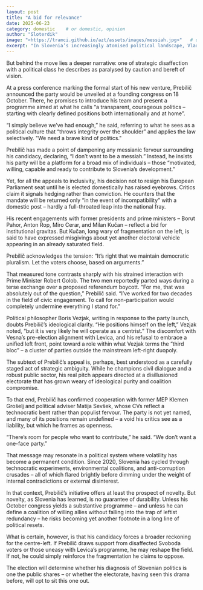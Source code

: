```yaml
---
layout: post
title: "A bid for relevance"
date: 2025-06-23
category: domestic    # or domestic, opinion
author: "Sloterdik"
image: "<https://tramci.github.io/azt/assets/images/messiah.jpg>"   # optional
excerpt: "In Slovenia’s increasingly atomised political landscape, Vladimir Prebilič’s decision to launch a new party ahead of the 2026 parliamentary elections may appear a bold personal gamble."
---
```

But behind the move lies a deeper narrative: one of strategic disaffection with a political class he describes as paralysed by caution and bereft of vision.

At a press conference marking the formal start of his new venture, Prebilič announced the party would be unveiled at a founding congress on 18 October. There, he promises to introduce his team and present a programme aimed at what he calls “a transparent, courageous politics – starting with clearly defined positions both internationally and at home”.

“I simply believe we’ve had enough,” he said, referring to what he sees as a political culture that “throws integrity over the shoulder” and applies the law selectively. "We need a brave kind of politics."

Prebilič has made a point of dampening any messianic fervour surrounding his candidacy, declaring, “I don’t want to be a messiah.” Instead, he insists his party will be a platform for a broad mix of individuals – those “motivated, willing, capable and ready to contribute to Slovenia’s development.”

Yet, for all the appeals to inclusivity, his decision not to resign his European Parliament seat until he is elected domestically has raised eyebrows. Critics claim it signals hedging rather than conviction. He counters that the mandate will be returned only “in the event of incompatibility” with a domestic post – hardly a full-throated leap into the national fray.

His recent engagements with former presidents and prime ministers – Borut Pahor, Anton Rop, Miro Cerar, and Milan Kučan – reflect a bid for institutional gravitas. But Kučan, long wary of fragmentation on the left, is said to have expressed misgivings about yet another electoral vehicle appearing in an already saturated field.

Prebilič acknowledges the tension: “It’s right that we maintain democratic pluralism. Let the voters choose, based on arguments.”

That measured tone contrasts sharply with his strained interaction with Prime Minister Robert Golob. The two men reportedly parted ways during a terse exchange over a proposed referendum boycott. “For me, that was absolutely out of the question,” Prebilič said. “I’ve worked for two decades in the field of civic engagement. To call for non-participation would completely undermine everything I stand for.”

Political philosopher Boris Vezjak, writing in response to the party launch, doubts Prebilič’s ideological clarity. “He positions himself on the left,” Vezjak noted, “but it is very likely he will operate as a centrist.” The discomfort with Vesna’s pre-election alignment with Levica, and his refusal to embrace a unified left front, point toward a role within what Vezjak terms the “third bloc” – a cluster of parties outside the mainstream left-right duopoly.

The subtext of Prebilič’s appeal is, perhaps, best understood as a carefully staged act of strategic ambiguity. While he champions civil dialogue and a robust public sector, his real pitch appears directed at a disillusioned electorate that has grown weary of ideological purity and coalition compromise.

To that end, Prebilič has confirmed cooperation with former MEP Klemen Grošelj and political adviser Matija Sevšek, whose CVs reflect a technocratic bent rather than populist fervour. The party is not yet named, and many of its positions remain undefined – a void his critics see as a liability, but which he frames as openness.

“There’s room for people who want to contribute,” he said. “We don’t want a one-face party.”

That message may resonate in a political system where volatility has become a permanent condition. Since 2020, Slovenia has cycled through technocratic experiments, environmental coalitions, and anti-corruption crusades – all of which flared brightly before dimming under the weight of internal contradictions or external disinterest.

In that context, Prebilič’s initiative offers at least the prospect of novelty. But novelty, as Slovenia has learned, is no guarantee of durability. Unless his October congress yields a substantive programme – and unless he can define a coalition of willing allies without falling into the trap of leftist redundancy – he risks becoming yet another footnote in a long line of political resets.

What is certain, however, is that his candidacy forces a broader reckoning for the centre-left. If Prebilič draws support from disaffected Svoboda voters or those uneasy with Levica’s programme, he may reshape the field. If not, he could simply reinforce the fragmentation he claims to oppose.

The election will determine whether his diagnosis of Slovenian politics is one the public shares – or whether the electorate, having seen this drama before, will opt to sit this one out.
